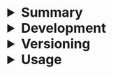<details>
<summary style="font-size: 30px; font-weight: bold;"> Summary </summary>

## Description

This is a code package used for the development of Moyosa Spaces.
It is coded with Javascript, Babylon.js and Becsy ECS. <br>
[Becsy documentation](https://lastolivegames.github.io/becsy/) <br>
[Babylon main page](https://www.babylonjs.com/) <br>
[Babylon documentation](https://doc.babylonjs.com/) <br>

## Modules

This package uses modules to divide scripts, each module has a descriptive title of it's content.
For a detailed overview of the modules check out [this figma file](https://www.figma.com/file/lY0LF6FVY5E6ImkDbVjbbl/Thesis?node-id=0%3A1&t=0DHrVB6j6mPdrQXQ-1).

## Terminology

| ECS Terms | Description |
|-----------|-------------|
| Component | A component is an object that can store data but should have no behavior. |
| System    | Systems are used to transform data stored on the components. |
| Entity    | An entity is an object that has a unique ID, very much like a JavaScript object. Its purpose is to group components together; it may have up to one component of each type. |
| Prefab    | A prefab is a reusable element. Entities can take components from prefabs, and overwrite the component values with their own. |
| World     | A world is basically a container for entities, components and systems, and you'll usually want to have exactly one in your application. |

See more in [becsy docs](https://lastolivegames.github.io/becsy/)

| Terms     | Description |
|-----------|-------------|
| Hotspot   | An hotspot is an object in the 3D world that is clickable and does something when clicked. |
| Waypoint  | A waypoint is a kind of hotspot. When clicking these hotspots, it moves the camera to that position. |

</details>

<details>
<summary style="font-size: 30px; font-weight: bold;"> Development </summary>

> This section is about how to add, remove or edit code in the package.

## Test project

Coming soon.

## Dependencies

This package is using `@babylonjs/core` and `@lastolivegames/becsy`. Update the versions of these in `package.json` if necessary.

</details>

<details>
<summary style="font-size: 30px; font-weight: bold;"> Versioning </summary>

## Version script

The `version.sh` script saves different versions of the code package.
Use semantic versioning and add a description to clarlify what the new version is for.
```
npm run version [option] {message}
```

In the `[option]` argument use `major` for a full release, `minor` for a specific function implementations or `patch` for small fixes.
Follow with a meaningful commit description in the {message} argument.
Remember to write a meaningful version commit message inside quotes. 
If you don't provide a message you will be prompted to write one, this prompt does not require quotes.
Here is an example of how to use the `version.sh` script.
```
npm run version patch "This is a patch update!"
```

For an overview of the version syntax you can try the help command.
```
npm run version help
```

## Version summary

A version summary of all past updates is visible in `version.md`.
It includes a list of all commit titles and descriptions within each version.

</details>

<details>
<summary style="font-size: 30px; font-weight: bold;"> Usage </summary>

> This section is about how to use the package in a new project.

## Setup

```
npm i git+https://git@192.168.0.11/Moyosa/bjs-spaces-npm#main
```

## ECS Imports

An `ecs-defs.js` file exists with all the **Components** and **Systems** in the code package.
There is no need to import any of the **Components** or **Systems**, although you can if you wish to reuse a specific one.
Import the `ecs-defs.js` in order to create your **ECS World**.
```
import { World } from '@lastolivegames/becsy'
import { WorldDefs } from '@moyosa/spaces/src'

const WorldRef = await World.create({
    defs: [WorldDefs]
})
```

## Entities

**Entities** hold **Components** and allow **Systems** to interact with them. Elements in the scene are defined by these **Entities**.
Some entities can be repeated multiple time, but with different data values. **Prefabs** define the base entity for an element, and are used not to repeat a lot of text.
Create a `config.json` file in the src folder with this structure. Add specific **Entities** in the "entities" group to create them in the **World**.
```
{
    "entities": {

    },
    "prefabs": {
        
    }
}
```

# Camera entity

> The `ComponentCamera` attributes which define the field of view are set to these values as default. You can ommit the attributes if these are the values you need. Otherwise, add the attribute with a new value to overwrite it.

```
"Camera": {
    "ComponentCamera": {"fov": 70, "defaultFov": 80, "minFov": 45, "maxFov": 80, "fovMode": 0},
    "ComponentBabylonNode": {},
    "ComponentPosition3D": {"x": 0, "y": 10, "z": 0},
    "ComponentEulerRotation": {"x": 0, "y": 0, "z": 0},
    "ComponentLookAround": {"lookVelocityX": 1, "lookVelocityY": 1},
    "ComponentCameraZoom": {},
    "ComponentZoomVelocity": {"value": 1}
},
```

# Waypoint entity

> Add `"ComponentCurrentWaypoint": {}` to only one **Waypoint Entity**. This will define the starting position.
Add `"ComponentLookAt": {"targetX": 0, "targetY": 0, "targetZ": 0}` to specify a look target for the camera after clicking on a waypoint.
The `"ComponentName": {"value": ""}` defines the name for the waypoint element, but also the file name for the environment renders.

```
"Waypoint": {
    "prefab": "waypoint",
    "ComponentCurrentWaypoint": {},
    "ComponentName": {"value": "scene0"},
    "ComponentWaypoint": {"cameraPositionX": 0, "cameraPositionY": 0, "cameraPositionZ": 0},
    "ComponentPosition3D": {"x": 0, "y": 0, "z": 0}
},
```

# Cubemap entity

> The **System** which creates the cubemaps will look into `/assets/cubemaps/` for cubemap assets. The specific cubemap entity defines the component and asset name with the name attribute. For instance scene0.

```
"Cubemap": {
    "ComponentEnvironmentCubemap": {"name": "scene0", "projectionPositionX": 0, "projectionPositionY": 0, "projectionPositionZ": 0}
},
```

# Waypoint prefab

> Add only one instance of the **Waypoint** to the **Prefab** group. The values set here will be the default ones for any waypoint **Entity** with `"prefab": "waypoint"`.

```
"waypoint": {
    "ComponentName": {"value": "waypoint prefab"},
    "ComponentWaypoint": {"cameraPositionX": 0, "cameraPositionY": 1.65, "cameraPositionZ": 0},
    "ComponentPosition3D": {"x": 13.28592041, "y": 0, "z": -0.00092},
    "ComponentEulerRotation": {"x": 1.570796326794897, "y": 0, "z": 0},
    "ComponentHotspot": {},
    "ComponentRingHotspot": {"type": 0, "addHoloGlow": true, "color": [0, 1, 1]}
}
```

## World

In your **World** creation file or `index.js` add the following template in order to create **Entities** from `config.json` and read **Components** as **Systems** from `ecs-defs.js` *(edit import paths if necessary)*
```
import { World } from '@lastolivegames/becsy'
import { WorldDefs } from '@moyosa/spaces/src/ecs-defs'
import entityDefinitions from './config.json'
import { iterateOverConfig } from '@moyosa/spaces'

const worldRef = await World.create({
   defs: [WorldDefs]
})

worldRef.build(sys => {
   iterateOverConfig(sys, entityDefinitions.entities)
})

const run = () => {
   worldRef.execute();
   requestAnimationFrame(run);
}
run();
```
</details>